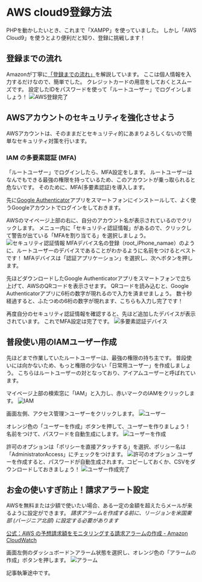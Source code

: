 # AWS cloud9登録方法
PHPを動かしたいとき、これまで「XAMPP」を使っていました。
しかし「AWS Cloud9」を使うとより便利だと知り、登録に挑戦します！

## 登録までの流れ
Amazonが丁寧に[「登録までの流れ」](https://aws.amazon.com/jp/register-flow/)を解説しています。
ここは個人情報を入力するだけなので、簡単でした。
クレジットカードの用意をしておくとスムーズです。
設定したIDをパスワードを使って「ルートユーザー」でログインしましょう！
![AWS登録完了](20240318-image-01.png)
## AWSアカウントのセキュリティを強化させよう
AWSアカウントは、そのままだとセキュリティ的にあまりよろしくないので簡単なセキュリティ対策を行います。

### IAM の多要素認証 (MFA)
「ルートユーザー」でログインしたら、MFA設定をします。
ルートユーザーはなんでもできる最強の権限を持っているため、このアカウントが乗っ取られると危ないです。
そのために、MFA(多要素認証)を導入します。

先に[Google Authenticator](https://apps.apple.com/jp/app/google-authenticator/id388497605)アプリをスマートフォンにインストールして、よく使うGoogleアカウントでログインをしておきます。

AWSのマイページ上部の右に、自分のアカウント名が表示されているのでクリックします。
メニュー内に「セキュリティ認証情報」があるので、クリックして警告が出ている「MFAを割り当てる」を選択しましょう。
![セキュリティ認証情報](<スクリーンショット 2024-03-19 16.44.54.png>)
MFAデバイス名の登録（root_iPhone_namae）のように、ルートユーザーのデバイスであることがわかるように名前をつけるとベストです！
MFAデバイスは「認証アプリケーション」を選択し、次へボタンを押します。

先ほどダウンロードしたGoogle Authenticatorアプリをスマートフォンで立ち上げて、AWSのQRコードを表示させます。
QRコードを読み込むと、Google Authenticatorアプリに6桁の数字が現れるので入力を済ませましょう。
数十秒経過すると、ふたつめの6桁の数字が現れます、こちらも入力し完了です！

再度自分のセキュリティ認証情報を確認すると、先ほど追加したデバイスが表示されています。
これでMFA設定は完了です。
![多要素認証デバイス](<スクリーンショット 2024-03-19 16.47.12.png>)


## 普段使い用のIAMユーザー作成
先ほどまで作業していたルートユーザーは、最強の権限の持ち主です。
普段使いには向かないため、もっと権限の少ない「日常用ユーザー」を作成しましょう。
こちらはルートユーザーの対となっており、アイアムユーザーと呼ばれています。

マイページ上部の検索窓に「IAM」と入力し、赤いマークのIAMをクリックします。
![IAM](image-1.png)

画面左側、アクセス管理＞ユーザーをクリックします。
![ユーザー](image-2.png)

オレンジ色の「ユーザーを作成」ボタンを押して、ユーザーを作りましょう！
名前をつけて、パスワードを自動生成にします。
![ユーザーを作成](image-3.png)

許可のオプションは「ポリシーを直接アタッチする」を選択、ポリシー名は「AdministratorAccess」にチェックをつけます。
![許可のオプション](image-4.png)
ユーザーを作成すると、パスワードが自動生成されます。コピーしておくか、CSVをダウンロードしておきましょう！
![ユーザー作成完了](<スクリーンショット 2024-03-19 17.03.55.png>)

## お金の使いすぎ防止！請求アラート設定
AWSを無料または少額で使いたい場合、ある一定の金額を超えたらメールが来るように設定ができます。
*請求アラームを作成する前に、リージョンを米国東部 (バージニア北部) に設定する必要があります*

[公式：AWS の予想請求額をモニタリングする請求アラームの作成 - Amazon CloudWatch](https://docs.aws.amazon.com/ja_jp/AmazonCloudWatch/latest/monitoring/monitor_estimated_charges_with_cloudwatch.html)

画面左側のダッシュボード＞アラーム状態を選択し、オレンジ色の「アラームの作成」ボタンを押します。
![アラーム](image-5.png)

記事執筆途中です。